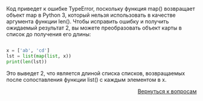 Код приведет к ошибке TypeError, поскольку функция map() возвращает объект map в Python 3, который нельзя использовать
в качестве аргумента функции len(). Чтобы исправить ошибку и получить ожидаемый результат 2, вы можете преобразовать
объект карты в список до получения его длины:

```python

x = ['ab', 'cd']
lst = list(map(list, x))
print(len(lst))
```

Это выведет 2, что является длиной списка списков, возвращаемых после сопоставления функции list()
с каждым элементом в x.

<div align="right">

[Вернуться к вопросам](../Вопросы.md)

</div>
